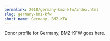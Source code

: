 ```yaml
---
permalink: 2018/germany-bmz-kfw/index.html
slug: germany-bmz-kfw
short_name: Germany, BMZ-KFW
---
```


Donor profile for Germany, BMZ-KFW goes here.
